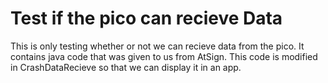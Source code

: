 # Test if the pico can recieve Data

This is only testing whether or not we can recieve data from the pico. It contains java code that was given to us from AtSign. 
This code is modified in CrashDataRecieve so that we can display it in an app.
